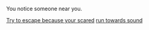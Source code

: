 You notice someone near you.

[Try to escape because your scared](escape.md)
[run towards sound](run-towards.md)

